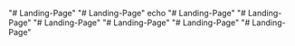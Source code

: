 "# Landing-Page" 
"# Landing-Page" 
echo "# Landing-Page" 
"# Landing-Page" 
"# Landing-Page" 
"# Landing-Page" 
"# Landing-Page" 
"# Landing-Page" 
